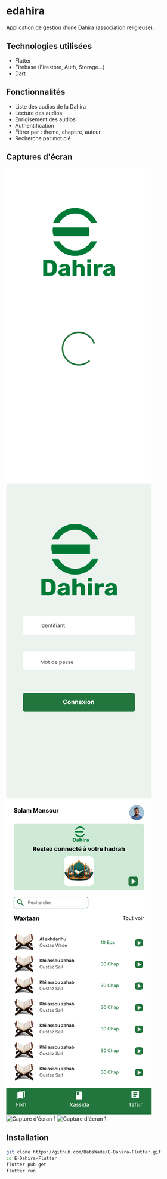 # edahira

Application de gestion d'une Dahira (association religieuse).

## Technologies utilisées
- Flutter
- Firebase (Firestore, Auth, Storage...)
- Dart

## Fonctionnalités
- Liste des audios de la Dahira
- Lecture des audios
- Enrigisement des audios
- Authentification
- Filtrer par : theme, chapitre, auteur
- Recherche par mot clé

## Captures d'écran
![Capture d'écran 1](/images/Splash-screen.png)
![Capture d'écran 1](/images/Connexion.png)
![Capture d'écran 1](/images/Accueil-membre.png)
![Capture d'écran 1](/images/Accueil-conférencier.png)
![Capture d'écran 1](/images/Enrigistrement-conférence.png)

## Installation
```bash
git clone https://github.com/BabsWade/E-Dahira-Flutter.git
cd E-Dahira-Flutter
flutter pub get
flutter run
```

